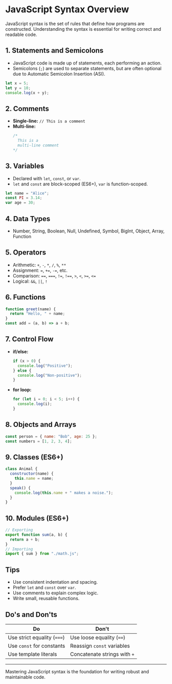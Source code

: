 # JavaScript Syntax Overview

JavaScript syntax is the set of rules that define how programs are constructed. Understanding the syntax is essential for writing correct and readable code.

## 1. Statements and Semicolons

- JavaScript code is made up of statements, each performing an action.
- Semicolons (`;`) are used to separate statements, but are often optional due to Automatic Semicolon Insertion (ASI).

```javascript
let x = 5;
let y = 10;
console.log(x + y);
```

## 2. Comments

- **Single-line:** `// This is a comment`
- **Multi-line:**
  ```javascript
  /*
    This is a
    multi-line comment
  */
  ```

## 3. Variables

- Declared with `let`, `const`, or `var`.
- `let` and `const` are block-scoped (ES6+), `var` is function-scoped.

```javascript
let name = "Alice";
const PI = 3.14;
var age = 30;
```

## 4. Data Types

- Number, String, Boolean, Null, Undefined, Symbol, BigInt, Object, Array, Function

## 5. Operators

- Arithmetic: `+`, `-`, `*`, `/`, `%`, `**`
- Assignment: `=`, `+=`, `-=`, etc.
- Comparison: `==`, `===`, `!=`, `!==`, `>`, `<`, `>=`, `<=`
- Logical: `&&`, `||`, `!`

## 6. Functions

```javascript
function greet(name) {
  return "Hello, " + name;
}
const add = (a, b) => a + b;
```

## 7. Control Flow

- **if/else:**
  ```javascript
  if (x > 0) {
    console.log("Positive");
  } else {
    console.log("Non-positive");
  }
  ```
- **for loop:**
  ```javascript
  for (let i = 0; i < 5; i++) {
    console.log(i);
  }
  ```

## 8. Objects and Arrays

```javascript
const person = { name: "Bob", age: 25 };
const numbers = [1, 2, 3, 4];
```

## 9. Classes (ES6+)

```javascript
class Animal {
  constructor(name) {
    this.name = name;
  }
  speak() {
    console.log(this.name + " makes a noise.");
  }
}
```

## 10. Modules (ES6+)

```javascript
// Exporting
export function sum(a, b) {
  return a + b;
}
// Importing
import { sum } from "./math.js";
```

## Tips

- Use consistent indentation and spacing.
- Prefer `let` and `const` over `var`.
- Use comments to explain complex logic.
- Write small, reusable functions.

## Do's and Don'ts

| Do                          | Don't                        |
| --------------------------- | ---------------------------- |
| Use strict equality (`===`) | Use loose equality (`==`)    |
| Use `const` for constants   | Reassign `const` variables   |
| Use template literals       | Concatenate strings with `+` |

---

Mastering JavaScript syntax is the foundation for writing robust and maintainable code.
